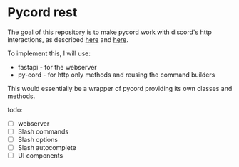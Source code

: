 # Pycord rest
The goal of this repository is to make pycord work with discord's http interactions, as described [here](https://discord.com/developers/docs/interactions/receiving-and-responding#receiving-an-interaction) and [here](https://discord.com/developers/docs/interactions/overview#preparing-for-interactions).

To implement this, I will use:
- fastapi - for the webserver
- py-cord - for http only methods and reusing the command builders

This would essentially be a wrapper of pycord providing its own classes and methods.

todo:
- [ ] webserver
- [ ] Slash commands
- [ ] Slash options
- [ ] Slash autocomplete
- [ ] UI components
